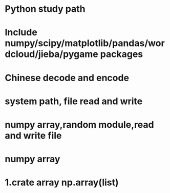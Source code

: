 # Python study path

# Include numpy/scipy/matplotlib/pandas/wordcloud/jieba/pygame packages

# Chinese decode and encode

# system path, file read and write

# numpy array,random module,read and write file

# numpy array 

# 1.crate array np.array(list)